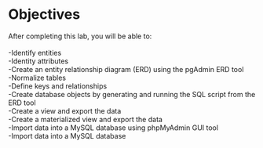 <h1>Objectives</h1>
After completing this lab, you will be able to: <br/>
<br/>
-Identify entities<br/>
-Identity attributes<br/>
-Create an entity relationship diagram (ERD) using the pgAdmin ERD tool<br/>
-Normalize tables<br/>
-Define keys and relationships<br/>
-Create database objects by generating and running the SQL script from the ERD tool<br/>
-Create a view and export the data<br/>
-Create a materialized view and export the data<br/>
-Import data into a MySQL database using phpMyAdmin GUI tool<br/>
-Import data into a MySQL database<br/>
